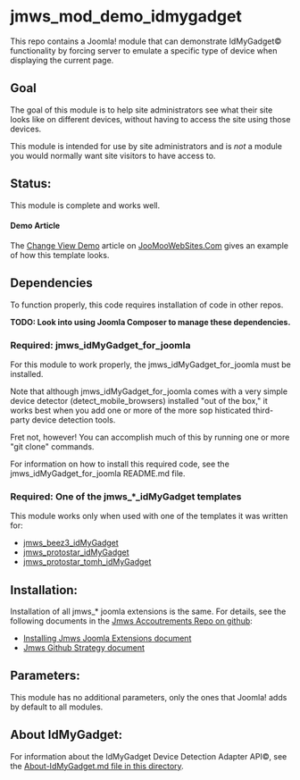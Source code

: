 # jmws_mod_demo_idmygadget
This repo contains a Joomla! module that can demonstrate IdMyGadget&copy; functionality by forcing server to emulate a specific type of device when displaying the current page.

## Goal
The goal of this module is to help site administrators see what their site looks like on different devices, without having to access the site using those devices.

This module is intended for use by site administrators and is *not* a module you would normally want site visitors to have access to.

## Status:
This module is complete and works well.

#### Demo Article
The [Change View Demo](http://joomoowebsites.com/index.php/demos/demos-joomla/joomla-modules/change-view-demo) article on [JooMooWebSites.Com](http://joomoowebsites.com) gives an example of how this template looks.

## Dependencies
To function properly, this code requires installation of code in other repos.

**TODO: Look into using Joomla Composer to manage these dependencies.**

### Required: jmws_idMyGadget_for_joomla
For this module to work properly, the jmws_idMyGadget_for_joomla must be installed.

Note that although jmws_idMyGadget_for_joomla comes with a very simple device detector (detect_mobile_browsers) installed "out of the box," it works best when you add one or more of the more sop
histicated third-party device detection tools.

Fret not, however!  You can accomplish much of this by running one or more "git clone" commands.

For information on how to install this required code, see the jmws_idMyGadget_for_joomla README.md file.

### Required: One of the jmws_*_idMyGadget templates
This module works only when used with one of the templates it was written for:

* [jmws_beez3_idMyGadget](https://github.com/tomwhartung/jmws_beez3_idMyGadget)
* [jmws_protostar_idMyGadget](https://github.com/tomwhartung/jmws_protostar_idMyGadget)
* [jmws_protostar_tomh_idMyGadget](https://github.com/tomwhartung/jmws_protostar_tomh_idMyGadget)

## Installation:

Installation of all jmws_* joomla extensions is the same.
For details, see the following documents in the [Jmws Accoutrements Repo on github](https://github.com/tomwhartung/jmws_accoutrements/):

* [Installing Jmws Joomla Extensions document](https://github.com/tomwhartung/jmws_accoutrements/blob/master/doc/joomla/install.md)
* [Jmws Github Strategy document](https://github.com/tomwhartung/jmws_accoutrements/blob/master/doc/devops/cms_github_strategy.md)

## Parameters:

This module has no additional parameters, only the ones that Joomla! adds by default to all modules.

## About IdMyGadget:

For information about the IdMyGadget Device Detection Adapter API&copy;, see the [About-IdMyGadget.md file in this directory](https://github.com/tomwhartung/jmws_mod_demo_idMyGadget/blob/master/ABOUT-IdMyGadget.md).

